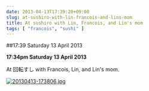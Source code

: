 ```yaml
---
date: 2013-04-13T17:39:20+09:00
slug: at-sushiro-with-lin-francois-and-lins-mom
title: At sushiro with Lin, Francois, and Lin's mom
tags: [ "francois", "sushi" ]
---
```


##17:39 Saturday 13 April 2013

**17:34pm Saturday 13 April 2013**

At 回転すし with Francois, Lin, and Lin's mom. 
  
  
[![20130413-173806.jpg](/images/2013/04/20130413-173806.jpg)](/images/2013/04/20130413-173806.jpg)
